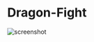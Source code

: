 # Dragon-Fight
![screenshot](https://user-images.githubusercontent.com/71480811/223163593-78890aa9-1f78-4fd3-b58a-4be2f823f279.png)
